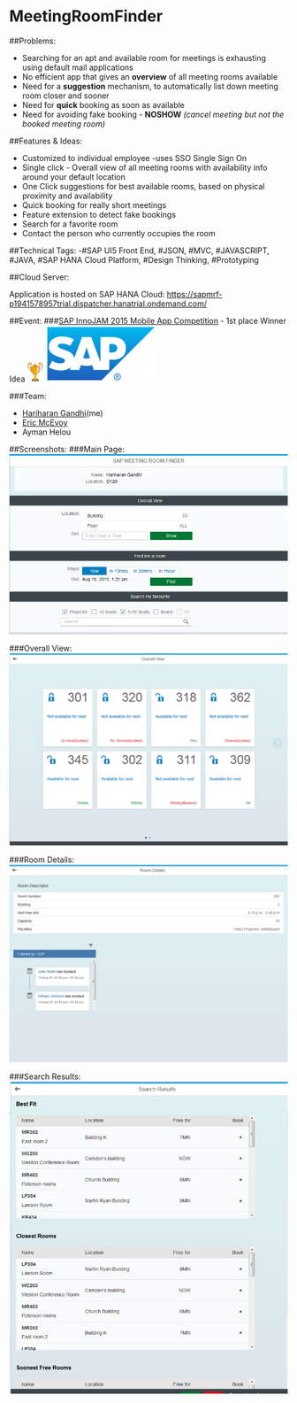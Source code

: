 # MeetingRoomFinder

##Problems:

* Searching for an apt and available room for meetings is exhausting using default mail applications
* No efficient app that gives an **overview** of all meeting rooms available
* Need for a **suggestion** mechanism, to automatically list down meeting room closer and sooner
* Need for **quick** booking as soon as available 
* Need for avoiding fake booking - **NOSHOW** _(cancel meeting but not the booked meeting room)_

##Features & Ideas:

* Customized to individual employee -uses SSO Single Sign On
* Single click - Overall view of all meeting rooms with availability info around your default location
* One Click suggestions for best available rooms, based on physical proximity and availability
* Quick booking for really short meetings
* Feature extension to detect fake bookings
* Search for a favorite room
* Contact the person who currently occupies the room

##Technical Tags:
-#SAP UI5 Front End, #JSON, #MVC, #JAVASCRIPT, #JAVA, #SAP HANA Cloud Platform, #Design Thinking, #Prototyping

##Cloud Server:

Application is hosted on SAP HANA Cloud: https://sapmrf-p1941578957trial.dispatcher.hanatrial.ondemand.com/

##Event:
###[SAP InnoJAM 2015 Mobile App Competition](https://ideas.sap.com/digitalinnovation) - 1st place Winner Idea ![](https://github.com/Hariharan-Gandhi/MeetingRoomFinder/blob/master/Main/img/award.png)
![SAP Logo](https://github.com/Hariharan-Gandhi/MeetingRoomFinder/blob/master/Main/view/saplogo.png)

###Team: 
* [Hariharan Gandhi](https://github.com/Hariharan-Gandhi)(me)
* [Eric McEvoy](https://github.com/IrishEric)
* Ayman Helou


##Screenshots:
###Main Page:
![SAP Logo](https://github.com/Hariharan-Gandhi/MeetingRoomFinder/blob/master/Main/img/mainpage.PNG)

###Overall View:
![SAP Logo](https://github.com/Hariharan-Gandhi/MeetingRoomFinder/blob/master/Main/img/overallview.PNG)

###Room Details:
![SAP Logo](https://github.com/Hariharan-Gandhi/MeetingRoomFinder/blob/master/Main/img/roomdetails.PNG)

###Search Results:
![SAP Logo](https://github.com/Hariharan-Gandhi/MeetingRoomFinder/blob/master/Main/img/searchresults.PNG)
